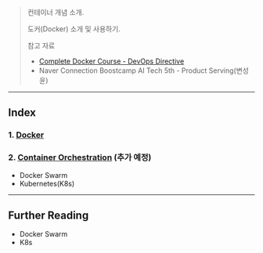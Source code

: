 > 컨테이너 개념 소개.
>
> 도커(Docker) 소개 및 사용하기.
>
> 참고 자료
>
> * [Complete Docker Course - DevOps Directive](https://www.youtube.com/watch?v=RqTEHSBrYFw&list=WL&index=49)
> * Naver Connection Boostcamp AI Tech 5th - Product Serving(변성윤)

---

## Index

### 1. [Docker]()







### 2. [Container Orchestration]() (추가 예정)

* Docker Swarm
* Kubernetes(K8s)



---

## Further Reading

* Docker Swarm
* K8s
